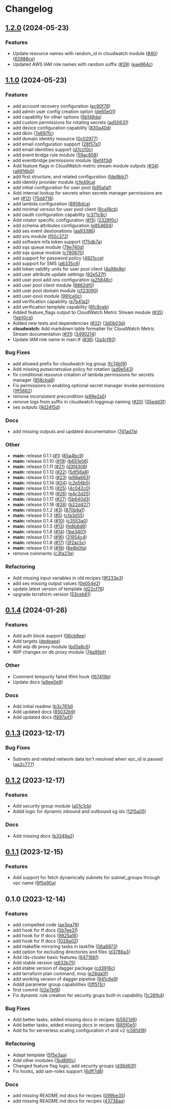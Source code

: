 # Changelog

## [1.2.0](https://github.com/Excoriate/terraform-registry-aws-events/compare/v1.1.0...v1.2.0) (2024-05-23)


### Features

* Update resource names with random_id in cloudwatch module ([#40](https://github.com/Excoriate/terraform-registry-aws-events/issues/40)) ([62888ce](https://github.com/Excoriate/terraform-registry-aws-events/commit/62888ceac697d4a28235e9e33fc2eeaaa73d66df))
* Updated AWS IAM role names with random suffix ([#39](https://github.com/Excoriate/terraform-registry-aws-events/issues/39)) ([eae964c](https://github.com/Excoriate/terraform-registry-aws-events/commit/eae964c09a9e794ae5b7a3437a1799cf9bd04170))

## [1.1.0](https://github.com/Excoriate/terraform-registry-aws-events/compare/v1.0.0...v1.1.0) (2024-05-23)


### Features

* add account recovery configuration ([ec90f78](https://github.com/Excoriate/terraform-registry-aws-events/commit/ec90f78092a91e0c1f295008837b8e85a2b64798))
* add admin user config creation option ([de65e01](https://github.com/Excoriate/terraform-registry-aws-events/commit/de65e01db49e7de2fab342f172db969a92e03fd2))
* add capability for other options ([6b148da](https://github.com/Excoriate/terraform-registry-aws-events/commit/6b148daa8d9771d03ab426f9527d1fac47fbe02c))
* add custom permissions for rotating secrets ([ad50631](https://github.com/Excoriate/terraform-registry-aws-events/commit/ad506318526a127ff3428dfbb601b010eab17def))
* add device configuration capability ([830a40d](https://github.com/Excoriate/terraform-registry-aws-events/commit/830a40dd5c7e3fd9d77ba057604b8086e2d776aa))
* add dkim ([7e697fc](https://github.com/Excoriate/terraform-registry-aws-events/commit/7e697fc370c675b87e48cb73eff0bae4ed26a696))
* add domain identity resource ([0c02977](https://github.com/Excoriate/terraform-registry-aws-events/commit/0c02977c3f16567c6363c9c9a2fbd3dcbd004354))
* add email configuration support ([28f57a1](https://github.com/Excoriate/terraform-registry-aws-events/commit/28f57a1f2613b142790f2abbc21020f758943cc6))
* add email identities support ([d7ccf0c](https://github.com/Excoriate/terraform-registry-aws-events/commit/d7ccf0c0acd689ca74382e76d282c68e8bc3a62b))
* add event bridge rule module ([59ac858](https://github.com/Excoriate/terraform-registry-aws-events/commit/59ac858cd47c992eb881c3184a1d6020c4c87fc3))
* add eventbridge permissions module ([8ef4f3d](https://github.com/Excoriate/terraform-registry-aws-events/commit/8ef4f3d300f26ae087dae5662056e38cc5d6f17c))
* Add feature flags in CloudWatch metric stream module outputs ([#34](https://github.com/Excoriate/terraform-registry-aws-events/issues/34)) ([a8916b0](https://github.com/Excoriate/terraform-registry-aws-events/commit/a8916b03a7f87a684ad5221ed391396182cec5be))
* add first structure, and related configuration ([fde9bb7](https://github.com/Excoriate/terraform-registry-aws-events/commit/fde9bb75dbb1701b8ef2732b920c154c7cc1132a))
* add identity provider module ([cfe49ca](https://github.com/Excoriate/terraform-registry-aws-events/commit/cfe49ca355322fd67d9547d5799a7bd293e723ae))
* add initial configuration for user pool ([b95afaf](https://github.com/Excoriate/terraform-registry-aws-events/commit/b95afafdc4108f5d52fb2dcfb3b39718d9779a9d))
* Add internal lookup for secrets when secrets manager permissions are set ([#12](https://github.com/Excoriate/terraform-registry-aws-events/issues/12)) ([75d4718](https://github.com/Excoriate/terraform-registry-aws-events/commit/75d471813786f9f792ba5da28c6f7758ee83b050))
* add lambda configuration ([8956dca](https://github.com/Excoriate/terraform-registry-aws-events/commit/8956dcacfb30df2c1f90307b1b4a055c42c42a2a))
* add minimal version for user pool client ([8ca18cb](https://github.com/Excoriate/terraform-registry-aws-events/commit/8ca18cb9834b2be572f3005d8da07b25c2511ff6))
* add oauth configuration capability ([c371c8c](https://github.com/Excoriate/terraform-registry-aws-events/commit/c371c8ca6eeb9f229bb7d5cfc1da106747e97e2f))
* Add rotator specific configuration ([#15](https://github.com/Excoriate/terraform-registry-aws-events/issues/15)) ([2328f0c](https://github.com/Excoriate/terraform-registry-aws-events/commit/2328f0c24e16eee5c363f271bcf6473468d488bb))
* add schema attributes configuration ([e854694](https://github.com/Excoriate/terraform-registry-aws-events/commit/e854694b95291ed53968071f87d1058ba38da1bf))
* add ses event destionations ([aa93386](https://github.com/Excoriate/terraform-registry-aws-events/commit/aa93386a498d538bb485769f448400f32c2641a7))
* add sns module ([f55c372](https://github.com/Excoriate/terraform-registry-aws-events/commit/f55c372214b35c9b41fa87c9cdf3095f95dd910f))
* add software mfa token support ([f75db7a](https://github.com/Excoriate/terraform-registry-aws-events/commit/f75db7a3311fe26230e2da72baace85e6761b210))
* add sqs queue module ([79e740d](https://github.com/Excoriate/terraform-registry-aws-events/commit/79e740deb822bd5a6c13f769ee55eae4583334c8))
* add sqs queue module ([c780670](https://github.com/Excoriate/terraform-registry-aws-events/commit/c780670b439fc5ca04c27f80acb2c25aabff64ee))
* add support for password policy ([4921cce](https://github.com/Excoriate/terraform-registry-aws-events/commit/4921ccea56a8f73d400a1d45f13d1c59cf530790))
* add support for SMS ([a6335c6](https://github.com/Excoriate/terraform-registry-aws-events/commit/a6335c6703b71a95989024bc40255dca5c4d2433))
* add token validity units for user pool client ([4a98e8e](https://github.com/Excoriate/terraform-registry-aws-events/commit/4a98e8e834c3a0fe6452aaeaf436e7cbfca4a857))
* add user attribute update settings ([92e527f](https://github.com/Excoriate/terraform-registry-aws-events/commit/92e527f52afda10af9da06a831865c50863e0363))
* add user pool add ons configuration ([a25848c](https://github.com/Excoriate/terraform-registry-aws-events/commit/a25848cd61df5481070a707c1ad235a6e6e71bc5))
* add user pool client module ([8862df0](https://github.com/Excoriate/terraform-registry-aws-events/commit/8862df0ea64cdc35386b9cbe54cfc6b35b73e049))
* add user pool domain module ([cf23090](https://github.com/Excoriate/terraform-registry-aws-events/commit/cf23090748654556ffab3c433f842f70ba9227c3))
* add user-pool module ([991ce0c](https://github.com/Excoriate/terraform-registry-aws-events/commit/991ce0cf90099a6109ef5bb663e29c78d3d59aed))
* add verification capability ([e7b41a2](https://github.com/Excoriate/terraform-registry-aws-events/commit/e7b41a253eedfca4c2bb6072153527aef7525e65))
* add verification template capability ([6fc9ceb](https://github.com/Excoriate/terraform-registry-aws-events/commit/6fc9ceb48a506c9ce10c76a94c2b4416dc767061))
* Added feature_flags output to CloudWatch Metric Stream module ([#35](https://github.com/Excoriate/terraform-registry-aws-events/issues/35)) ([1eb10cd](https://github.com/Excoriate/terraform-registry-aws-events/commit/1eb10cda654f05abee03251101b7b3f2a8144e7a))
* Added new tests and dependencies ([#32](https://github.com/Excoriate/terraform-registry-aws-events/issues/32)) ([3d0b03d](https://github.com/Excoriate/terraform-registry-aws-events/commit/3d0b03d1e3ac817e3251534cd56d74070cec6f3a))
* **cloudwatch:** Add markdown table formatter for CloudWatch Metric Stream documentation ([#31](https://github.com/Excoriate/terraform-registry-aws-events/issues/31)) ([3490214](https://github.com/Excoriate/terraform-registry-aws-events/commit/3490214ac0275a7a1d7e6b8bde7d72983ddfcb15))
* Update IAM role name in main.tf ([#36](https://github.com/Excoriate/terraform-registry-aws-events/issues/36)) ([2a3cf93](https://github.com/Excoriate/terraform-registry-aws-events/commit/2a3cf93c94bd10ae0832ad3c4fa445a6fdf7af17))


### Bug Fixes

* add allowed prefix for cloudwatch log group ([fc74b19](https://github.com/Excoriate/terraform-registry-aws-events/commit/fc74b19d73ff185bfeb1030ab6f4afc6afa06e3f))
* Add missing putsecretvalue policy for rotation ([ad9e543](https://github.com/Excoriate/terraform-registry-aws-events/commit/ad9e54367738cf656d5d85c7afc121da5e25f0aa))
* fix conditional resource creation of lambda permissions for secrets manager ([858cba6](https://github.com/Excoriate/terraform-registry-aws-events/commit/858cba6d74a4dbe7bd81fa3084f5028414a5b929))
* Fix permissions in enabling optional secret manager invoke permissions ([1ff5662](https://github.com/Excoriate/terraform-registry-aws-events/commit/1ff56626ed232babab7c0e1697c3def5f4de4e30))
* remove inconsistent precondition ([e99e2a5](https://github.com/Excoriate/terraform-registry-aws-events/commit/e99e2a55758b11aedd0df8bcd2b3a0a520a49774))
* remove logs from suffix in cloudwatch loggroup naming ([#20](https://github.com/Excoriate/terraform-registry-aws-events/issues/20)) ([35edd3f](https://github.com/Excoriate/terraform-registry-aws-events/commit/35edd3fa0b12951f487b42ec7d01eb1ca87398a8))
* ses outputs ([9d24f5d](https://github.com/Excoriate/terraform-registry-aws-events/commit/9d24f5d003774531f743a264e36a1c7f6df95b12))


### Docs

* add missing outputs and updated documentation ([741ad7a](https://github.com/Excoriate/terraform-registry-aws-events/commit/741ad7a0f8814c9e6eb6b6f658835f085e454e00))


### Other

* **main:** release 0.1.1 ([#1](https://github.com/Excoriate/terraform-registry-aws-events/issues/1)) ([85a4bc9](https://github.com/Excoriate/terraform-registry-aws-events/commit/85a4bc98fd708129bb08043e100679bf7f72eff9))
* **main:** release 0.1.10 ([#19](https://github.com/Excoriate/terraform-registry-aws-events/issues/19)) ([b651e56](https://github.com/Excoriate/terraform-registry-aws-events/commit/b651e5637db7775d6f69ebbc0c285d957e70d8ce))
* **main:** release 0.1.11 ([#21](https://github.com/Excoriate/terraform-registry-aws-events/issues/21)) ([d3f4308](https://github.com/Excoriate/terraform-registry-aws-events/commit/d3f4308bd34885502315d3e014e681735c4dc87d))
* **main:** release 0.1.12 ([#22](https://github.com/Excoriate/terraform-registry-aws-events/issues/22)) ([5df56a8](https://github.com/Excoriate/terraform-registry-aws-events/commit/5df56a899e024f82c448c92084ebfad96c58ec66))
* **main:** release 0.1.13 ([#23](https://github.com/Excoriate/terraform-registry-aws-events/issues/23)) ([e98a663](https://github.com/Excoriate/terraform-registry-aws-events/commit/e98a66342f4dfaacbaae94ee83811254229bb8fb))
* **main:** release 0.1.14 ([#24](https://github.com/Excoriate/terraform-registry-aws-events/issues/24)) ([c2e56b5](https://github.com/Excoriate/terraform-registry-aws-events/commit/c2e56b5efe5bb737a6f5d5b500461e2fd17b1fed))
* **main:** release 0.1.15 ([#25](https://github.com/Excoriate/terraform-registry-aws-events/issues/25)) ([4c042c0](https://github.com/Excoriate/terraform-registry-aws-events/commit/4c042c0595c3814e5cfda032e66d417d767d640d))
* **main:** release 0.1.16 ([#26](https://github.com/Excoriate/terraform-registry-aws-events/issues/26)) ([e4c3d25](https://github.com/Excoriate/terraform-registry-aws-events/commit/e4c3d25a3a0f897b3cd41a6e200cf75f217eb51b))
* **main:** release 0.1.17 ([#27](https://github.com/Excoriate/terraform-registry-aws-events/issues/27)) ([5b640d3](https://github.com/Excoriate/terraform-registry-aws-events/commit/5b640d3c0dda01ca7e7d256aa0cffcdd5804a189))
* **main:** release 0.1.18 ([#28](https://github.com/Excoriate/terraform-registry-aws-events/issues/28)) ([b22d427](https://github.com/Excoriate/terraform-registry-aws-events/commit/b22d427e59f7eaf5bf991b571178e99fee7db671))
* **main:** release 0.1.2 ([#3](https://github.com/Excoriate/terraform-registry-aws-events/issues/3)) ([870b6a1](https://github.com/Excoriate/terraform-registry-aws-events/commit/870b6a1c30f8badd34b5b54da1ef0acb02f6fa9f))
* **main:** release 0.1.3 ([#5](https://github.com/Excoriate/terraform-registry-aws-events/issues/5)) ([cfa3d55](https://github.com/Excoriate/terraform-registry-aws-events/commit/cfa3d552fc9c1a1db5d77ef0ae6af4f884f4a045))
* **main:** release 0.1.4 ([#10](https://github.com/Excoriate/terraform-registry-aws-events/issues/10)) ([c3553a0](https://github.com/Excoriate/terraform-registry-aws-events/commit/c3553a0ff7c9545e218a2cd095ba7541519d5970))
* **main:** release 0.1.5 ([#13](https://github.com/Excoriate/terraform-registry-aws-events/issues/13)) ([fe8b8d9](https://github.com/Excoriate/terraform-registry-aws-events/commit/fe8b8d9a7d32b2247d742b93a5788e35051b3d71))
* **main:** release 0.1.6 ([#14](https://github.com/Excoriate/terraform-registry-aws-events/issues/14)) ([1be3401](https://github.com/Excoriate/terraform-registry-aws-events/commit/1be340167dcda40475d478ad130a9bab3f5db3e1))
* **main:** release 0.1.7 ([#16](https://github.com/Excoriate/terraform-registry-aws-events/issues/16)) ([31954c4](https://github.com/Excoriate/terraform-registry-aws-events/commit/31954c496c256ddf9111c34d87759d88d84bbf26))
* **main:** release 0.1.8 ([#17](https://github.com/Excoriate/terraform-registry-aws-events/issues/17)) ([3f2ac5c](https://github.com/Excoriate/terraform-registry-aws-events/commit/3f2ac5c9c8e69e2b7ef9d7b6233ef93b691cf411))
* **main:** release 0.1.9 ([#18](https://github.com/Excoriate/terraform-registry-aws-events/issues/18)) ([8e8b0fa](https://github.com/Excoriate/terraform-registry-aws-events/commit/8e8b0fa2b4f8357d90cb48c452d0fda1327fe240))
* remove comments ([c3fa23e](https://github.com/Excoriate/terraform-registry-aws-events/commit/c3fa23e1335f7fac99dc6b17d666e9ab17ec679e))


### Refactoring

* Add missing input variables in old recipes ([9f233e3](https://github.com/Excoriate/terraform-registry-aws-events/commit/9f233e33d8b7d1ce74f1fee9f9c4fc00b02a2adc))
* add ses missing output values ([0e054e2](https://github.com/Excoriate/terraform-registry-aws-events/commit/0e054e2e309e3c0d7fe290be28cdf08e302b2cd2))
* update latest version of template ([d22cf78](https://github.com/Excoriate/terraform-registry-aws-events/commit/d22cf78a767affd8c69537c5c03d13af53679777))
* upgrade terraform version ([53ceb61](https://github.com/Excoriate/terraform-registry-aws-events/commit/53ceb613d17368cf4ede2fd951560e5362a4c999))

## [0.1.4](https://github.com/Excoriate/terraform-registry-aws-rds/compare/v0.1.3...v0.1.4) (2024-01-26)


### Features

* Add auth block support ([06cb8ee](https://github.com/Excoriate/terraform-registry-aws-rds/commit/06cb8ee5f46f29a5cc9085bac4bec77febeb4326))
* Add targets ([dedeaee](https://github.com/Excoriate/terraform-registry-aws-rds/commit/dedeaee82b901d8cf12fe651285b642e6f46416f))
* Add wip db proxy module ([bd5a8c6](https://github.com/Excoriate/terraform-registry-aws-rds/commit/bd5a8c6c8bcd8a2c9cc66bea08d463582743d249))
* WIP changes on db proxy module ([74a95bf](https://github.com/Excoriate/terraform-registry-aws-rds/commit/74a95bf418f0255ec1c0c6980cd11fa0c7118905))


### Other

* Comment temporily failed tflint hook ([f67419b](https://github.com/Excoriate/terraform-registry-aws-rds/commit/f67419b0431f05932fb748b52cb03f61825df20b))
* Update docs ([a9ee0e9](https://github.com/Excoriate/terraform-registry-aws-rds/commit/a9ee0e90f34f7397e3313c2c8e9ea7e5fcd9527a))


### Docs

* Add initial readme ([b3c761d](https://github.com/Excoriate/terraform-registry-aws-rds/commit/b3c761d5cf2296abe2ef5f5cee2ece310569d9d4))
* Add updated docs ([85032b9](https://github.com/Excoriate/terraform-registry-aws-rds/commit/85032b95da0059d5797df9825ce4853f2c4b1d68))
* Add updated docs ([f897a41](https://github.com/Excoriate/terraform-registry-aws-rds/commit/f897a417e25158edef208ce831a0ac79ca335f3f))

## [0.1.3](https://github.com/Excoriate/terraform-registry-aws-rds/compare/v0.1.2...v0.1.3) (2023-12-17)


### Bug Fixes

* Subnets and related network data isn't resolved when vpc_id is passed ([aa2c777](https://github.com/Excoriate/terraform-registry-aws-rds/commit/aa2c7770963f619ea600e7ab4fbc231a75ea7238))

## [0.1.2](https://github.com/Excoriate/terraform-registry-aws-rds/compare/v0.1.1...v0.1.2) (2023-12-17)


### Features

* Add security group module ([a01c1cb](https://github.com/Excoriate/terraform-registry-aws-rds/commit/a01c1cb058862b401c7e7eb155a51c9507ed6602))
* Addd logic for dynamic inbound and outbound sg ids ([12f5a05](https://github.com/Excoriate/terraform-registry-aws-rds/commit/12f5a05afbfe37c574bf344f753192c8335a745b))


### Docs

* Add missing docs ([b3349a2](https://github.com/Excoriate/terraform-registry-aws-rds/commit/b3349a2fe623da5c951bebd40c0762d81b066296))

## [0.1.1](https://github.com/Excoriate/terraform-registry-aws-rds/compare/v0.1.0...v0.1.1) (2023-12-15)


### Features

* Add support for fetch dynamically subnets for subnet_groups through vpc name ([9f5e90a](https://github.com/Excoriate/terraform-registry-aws-rds/commit/9f5e90afbe498f167463ee1ccfec1c1c8093b883))

## 0.1.0 (2023-12-14)


### Features

* add compelted code ([ae3ea78](https://github.com/Excoriate/terraform-registry-aws-rds/commit/ae3ea7813127da04eda076f14a576be1771d4c20))
* add hook for tf docs ([0b7ee31](https://github.com/Excoriate/terraform-registry-aws-rds/commit/0b7ee312c5592e1e5212617f7ec4bacb35be89c1))
* add hook for tf docs ([9825a16](https://github.com/Excoriate/terraform-registry-aws-rds/commit/9825a1630bef8a5d39e24d8700dd8989a67081d6))
* add hook for tf docs ([1028a02](https://github.com/Excoriate/terraform-registry-aws-rds/commit/1028a02fb9ae1e4d0b8b3c7fc70f9fb914074ece))
* add makefile mirroring tasks in taskfile ([06a8973](https://github.com/Excoriate/terraform-registry-aws-rds/commit/06a8973433ba73d83f9bce85738badf083e25388))
* add option for excluding directories and files ([d3786a3](https://github.com/Excoriate/terraform-registry-aws-rds/commit/d3786a3e2f845d7f3dfc44f7ebe8d798545ccee1))
* Add rds-cluster basic features ([647186f](https://github.com/Excoriate/terraform-registry-aws-rds/commit/647186f87bff8e171e5a2c9ba91d4842c130ee53))
* Add stable version ([e633b75](https://github.com/Excoriate/terraform-registry-aws-rds/commit/e633b750a4f08b9ecf9637714d37c3a13cc5f593))
* add stable version of dagger package ([cd3916c](https://github.com/Excoriate/terraform-registry-aws-rds/commit/cd3916c28a268e0c60f4f68e8642b75ce8a3652a))
* add terraform plan command, mvp ([e28da0f](https://github.com/Excoriate/terraform-registry-aws-rds/commit/e28da0fdb73268b9893e0008058c7189d94c3e95))
* add working version of dagger pipeline ([941c6e9](https://github.com/Excoriate/terraform-registry-aws-rds/commit/941c6e90df41d4d3d8dcd46e7a8b67293c4e08a2))
* Addd parameter group capabilities ([0ff511c](https://github.com/Excoriate/terraform-registry-aws-rds/commit/0ff511c7b1eaef0a05a034cebadd77bb86a73064))
* first commit ([02e7bf8](https://github.com/Excoriate/terraform-registry-aws-rds/commit/02e7bf8c97f78d75db9a05b1d3a08e14bf093fd0))
* Fix dynamic rule creation for security grups built-in capability ([1c26fb4](https://github.com/Excoriate/terraform-registry-aws-rds/commit/1c26fb48158e3026f3257574653629fbce57605a))


### Bug Fixes

* Add better tasks, added missing docs in recipes ([b5921d6](https://github.com/Excoriate/terraform-registry-aws-rds/commit/b5921d67d77f0d4948f4f7e67985371f9e99e866))
* Add better tasks, added missing docs in recipes ([885f0e5](https://github.com/Excoriate/terraform-registry-aws-rds/commit/885f0e52f373e62426017b87e7bfc272d5488d53))
* Add fix for serverless scaling configuration v1 and v2 ([c581d18](https://github.com/Excoriate/terraform-registry-aws-rds/commit/c581d1816025c2b573e06846ee31036354162198))


### Refactoring

* Adapt template ([5f5e3aa](https://github.com/Excoriate/terraform-registry-aws-rds/commit/5f5e3aa2fed5649ef6369454b50f0cd64bc5e07b))
* Add other modules ([1bd890c](https://github.com/Excoriate/terraform-registry-aws-rds/commit/1bd890c81e3a3528c9d8d3c490110e11ef0f3517))
* Changed feature flag logic, add security groups ([d36d63f](https://github.com/Excoriate/terraform-registry-aws-rds/commit/d36d63fc2ccb6f2b955e8cf268a0e7aca07e75eb))
* Fix hooks, add iam-roles support ([6dff7d8](https://github.com/Excoriate/terraform-registry-aws-rds/commit/6dff7d8e3b57f955a0358ae71ebfcf0b452351d3))


### Docs

* add missing README.md docs for recipes ([099be35](https://github.com/Excoriate/terraform-registry-aws-rds/commit/099be350c92a252bf1b6ae7b0047dc27f89db8b7))
* add missing README.md docs for recipes ([43738ae](https://github.com/Excoriate/terraform-registry-aws-rds/commit/43738aeac49ed78b3953f69b99ce8c02ece40b8b))
